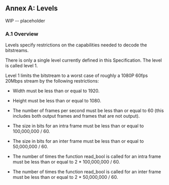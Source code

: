 ## Annex A: Levels

WIP -- placeholder

### A.1 Overview

Levels specify restrictions on the capabilities needed to decode the bitstreams.

There is only a single level currently defined in this Specification. The level
is called level 1.

Level 1 limits the bitstream to a worst case of roughly a 1080P 60fps 20Mbps
stream by the following restrictions:

  * Width must be less than or equal to 1920.

  * Height must be less than or equal to 1080.

  * The number of frames per second must be less than or equal to 60 (this
    includes both output frames and frames that are not output).

  * The size in bits for an intra frame must be less than or equal
    to 100,000,000 / 60.

  * The size in bits for an inter frame must be less than or equal
    to 50,000,000 / 60.

  * The number of times the function read_bool is called for an intra frame
    must be less than or equal to 2 * 100,000,000 / 60.

  * The number of times the function read_bool is called for an inter frame must
    be less than or equal to 2 * 50,000,000 / 60.

